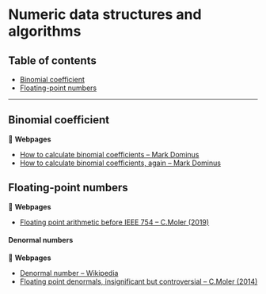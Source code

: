 # Numeric data structures and algorithms

## Table of contents

* [Binomial coefficient](#binomial-coefficient)
* [Floating-point numbers](#floating-point-numbers)

---

## Binomial coefficient

:link: **Webpages**

* [How to calculate binomial coefficients &ndash; Mark Dominus](https://blog.plover.com/math/choose.html)
* [How to calculate binomial coefficients, again &ndash; Mark Dominus](https://blog.plover.com/math/choose-2.html)

## Floating-point numbers

:link: **Webpages**

* [Floating point arithmetic before IEEE 754 &ndash; C.Moler (2019)](https://blogs.mathworks.com/cleve/2019/01/18/floating-point-arithmetic-before-ieee-754/)

#### Denormal numbers

:link: **Webpages**

* [Denormal number &ndash; Wikipedia](https://en.wikipedia.org/wiki/Denormal_number)
* [Floating point denormals, insignificant but controversial &ndash; C.Moler (2014)](https://blogs.mathworks.com/cleve/2014/07/21/floating-point-denormals-insignificant-but-controversial-2/)
